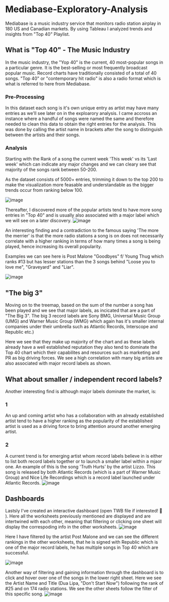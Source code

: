 # Mediabase-Exploratory-Analysis
Mediabase is a music industry service that monitors radio station airplay in 180 US and Canadian markets. By using Tableau I analyzed trends and insights from "Top 40" Playlist. 

## What is "Top 40" - The Music Industry 
In the music industry, the "Yop 40" is the current, 40 most-popular songs in a particular genre. It is the best-selling or most frequently broadcast popular music. Record charts have traditionally consisted of a total of 40 songs. "Top 40" or "contemporary hit radio" is also a radio format which is what is referred to here from Mediabase.

### Pre-Processing
In this dataset each song is it's own unique entry as artist may have many entries as we'll see later on in the exploarory analysis. I came accross an instance where a handful of songs were named the same and therefore needed to clean this data to obtain the right entries for the analysis. This was done by calling the artist name in brackets after the song to distinguish between the artists and their songs.

### Analysis

Starting with the Rank of a song the current week 'This week' vs its 'Last week' which can indicate any major changes and we can cleary see that majority of the songs rank between 50-200. 

As the dataset consists of 5000+ entries, trimming it down to the top 200 to make the visualization more feasable and understandable as the bigger trends occur from ranking below 100.

![image](https://github.com/tanjadaa/Mediabase-Exploratory-Analysis/blob/main/Visualizations/This%20Week%20vs%20Last%20week.png)

Thereafter, I discovered more of the popular artists tend to have more song entries in "Top 40" and is usually also associated with a major label which we will see on a later discovery.
![image](https://github.com/tanjadaa/Mediabase-Exploratory-Analysis/blob/main/Visualizations/most%20songs.png)

An interesting finding and a contradiction to the famous saying 'The more the merrier' is that the more radio stations a song is on does not necessarily correlate with a higher ranking in terms of how many times a song is being played, hence increasing its overall popularity. 

   Examples we can see here is Post Malone "Goodbyes" f/ Young Thug which ranks #13 but has lesser stations than the 3 songs behind "Loose you to love me", "Graveyard" and "Liar". 

![image](https://github.com/tanjadaa/Mediabase-Exploratory-Analysis/blob/main/Visualizations/StationsOn.png)

## "The big 3"

Moving on to the treemap, based on the sum of the number a song has been played and we see that major labels, as incicated that are a part of "The Big 3". The big 3 record labels are Sony BMG, Universal Music Group (UMG) and Warner Music Group (WMG) which again has it's smaller internal companies under their umbrella such as Atlantic Records, Interscope and Republic etc.) 

Here we see that they make up majority of the chart and as these labels already have a well established reputation they also tend to dominate the Top 40 chart which their capabilites and resources such as marketing and PR as big driving forces. We see a high correlation with many big artists are also associated with major record labels as shown.

## What about smaller / independent record labels?

Another interesting find is although major labels dominate the market, is: 

### 1
An up and coming artist who has a collaboration with an already established artist tend to have a higher ranking as the popularity of the established artist is used as a driving force to bring attention around another emerging artist.

### 2 
A current trend is for emerging artist whom record labels believe in is either to list both record labels together or to launch a smaller label within a mjaor one.  An example of this is the song 'Truth Hurts' by the artist Lizzo. This song is released by both Atlantic Records (which is a part of Warner Music Group) and Nice Life Recordings which is a record label launched under Atlantic Records. 
![image](https://github.com/tanjadaa/Mediabase-Exploratory-Analysis/blob/main/Visualizations/Tree.png)

## Dashboards

Lastsly I've created an interactive dashboard (open TWB file if interested! 🤗 ). Here all the worksheets previously mentioned are displayed and are intertwined with each other, meaning that filtering or clicking one sheet will display the correspoding info in the other worksheets.
![image](https://github.com/tanjadaa/Mediabase-Exploratory-Analysis/blob/main/Visualizations/dashboard1.png)

Here I have filtered by the artist Post Malone and we can see the different rankings in the other worksheets, that he is signed with Republic which is one of the major record labels, he has multiple songs in Top 40 which are successful.

![image](https://github.com/tanjadaa/Mediabase-Exploratory-Analysis/blob/main/Visualizations/dashboard2.png)

Another way of filtering and gaining information through the dashboard is to click and hover over one of the songs in the lower right sheet. Here we see the Artist Name and Title (Dua Lipa, "Don't Start Now") following the rank of #25 and on 174 radio stations. We see the other sheets follow the filter of this specific song.
![image](https://github.com/tanjadaa/Mediabase-Exploratory-Analysis/blob/main/Visualizations/dashboard3.png)
